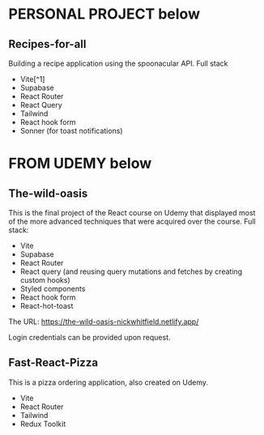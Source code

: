 # PERSONAL PROJECT below

## Recipes-for-all

Building a recipe application using the spoonacular API.
Full stack

- Vite[^1]
- Supabase
- React Router
- React Query
- Tailwind
- React hook form
- Sonner (for toast notifications)

# FROM UDEMY below

## The-wild-oasis

This is the final project of the React course on Udemy that displayed most of the more advanced techniques that were acquired over the course.
Full stack:

- Vite
- Supabase
- React Router
- React query (and reusing query mutations and fetches by creating custom hooks)
- Styled components
- React hook form
- React-hot-toast

The URL: https://the-wild-oasis-nickwhitfield.netlify.app/

Login credentials can be provided upon request.

## Fast-React-Pizza

This is a pizza ordering application, also created on Udemy.

- Vite
- React Router
- Tailwind
- Redux Toolkit

[^1.]: `npm run dev` to start applications.
